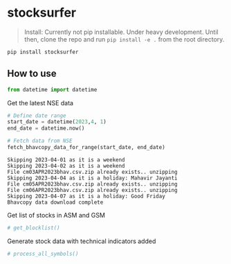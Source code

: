 stocksurfer
================

<!-- WARNING: THIS FILE WAS AUTOGENERATED! DO NOT EDIT! -->

> Install: Currently not pip installable. Under heavy development. Until
> then, clone the repo and run `pip install -e .` from the root
> directory.

``` sh
pip install stocksurfer
```

## How to use

``` python
from datetime import datetime
```

Get the latest NSE data

``` python
# Define date range
start_date = datetime(2023,4, 1)
end_date = datetime.now()

# Fetch data from NSE
fetch_bhavcopy_data_for_range(start_date, end_date)
```

    Skipping 2023-04-01 as it is a weekend
    Skipping 2023-04-02 as it is a weekend
    File cm03APR2023bhav.csv.zip already exists.. unzipping
    Skipping 2023-04-04 as it is a holiday: Mahavir Jayanti
    File cm05APR2023bhav.csv.zip already exists.. unzipping
    File cm06APR2023bhav.csv.zip already exists.. unzipping
    Skipping 2023-04-07 as it is a holiday: Good Friday
    Bhavcopy data download complete

Get list of stocks in ASM and GSM

``` python
# get_blocklist()
```

Generate stock data with technical indicators added

``` python
# process_all_symbols()
```
